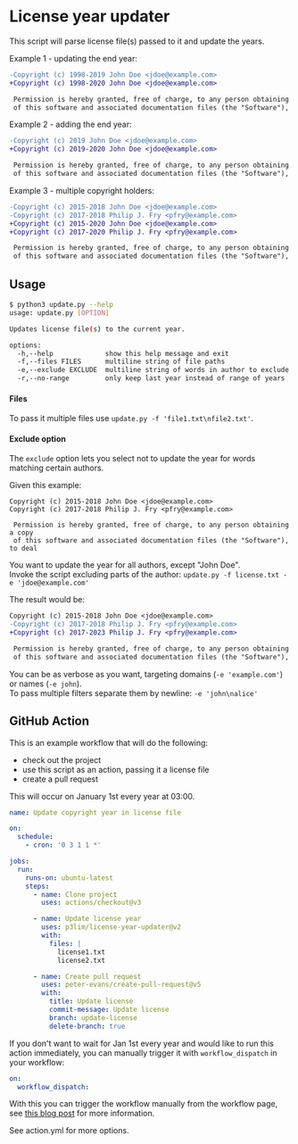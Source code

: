 # License year updater

This script will parse license file(s) passed to it and update the years.

Example 1 - updating the end year:
```diff
-Copyright (c) 1998-2019 John Doe <jdoe@example.com>
+Copyright (c) 1998-2020 John Doe <jdoe@example.com>

 Permission is hereby granted, free of charge, to any person obtaining a copy
 of this software and associated documentation files (the "Software"), to deal
```

Example 2 - adding the end year:
```diff
-Copyright (c) 2019 John Doe <jdoe@example.com>
+Copyright (c) 2019-2020 John Doe <jdoe@example.com>

 Permission is hereby granted, free of charge, to any person obtaining a copy
 of this software and associated documentation files (the "Software"), to deal
```

Example 3 - multiple copyright holders:
```diff
-Copyright (c) 2015-2018 John Doe <jdoe@example.com>
-Copyright (c) 2017-2018 Philip J. Fry <pfry@example.com>
+Copyright (c) 2015-2020 John Doe <jdoe@example.com>
+Copyright (c) 2017-2020 Philip J. Fry <pfry@example.com>

 Permission is hereby granted, free of charge, to any person obtaining a copy
 of this software and associated documentation files (the "Software"), to deal
```

## Usage

```bash
$ python3 update.py --help
usage: update.py [OPTION]

Updates license file(s) to the current year.

options:
  -h,--help             show this help message and exit
  -f,--files FILES      multiline string of file paths
  -e,--exclude EXCLUDE  multiline string of words in author to exclude
  -r,--no-range         only keep last year instead of range of years
```

#### Files

To pass it multiple files use `update.py -f 'file1.txt\nfile2.txt'`.

#### Exclude option

The `exclude` option lets you select not to update the year for words matching certain authors.

Given this example:
```
Copyright (c) 2015-2018 John Doe <jdoe@example.com>
Copyright (c) 2017-2018 Philip J. Fry <pfry@example.com>

 Permission is hereby granted, free of charge, to any person obtaining a copy
 of this software and associated documentation files (the "Software"), to deal
```

You want to update the year for all authors, except "John Doe".  
Invoke the script excluding parts of the author: `update.py -f license.txt -e 'jdoe@example.com'`

The result would be:
```diff
Copyright (c) 2015-2018 John Doe <jdoe@example.com>
-Copyright (c) 2017-2018 Philip J. Fry <pfry@example.com>
+Copyright (c) 2017-2023 Philip J. Fry <pfry@example.com>

 Permission is hereby granted, free of charge, to any person obtaining a copy
 of this software and associated documentation files (the "Software"), to deal
```

You can be as verbose as you want, targeting domains (`-e 'example.com'`) or names (`-e john`).  
To pass multiple filters separate them by newline: `-e 'john\nalice'`

## GitHub Action

This is an example workflow that will do the following:
- check out the project
- use this script as an action, passing it a license file
- create a pull request

This will occur on January 1st every year at 03:00.

```yaml
name: Update copyright year in license file

on:
  schedule:
    - cron: '0 3 1 1 *'

jobs:
  run:
    runs-on: ubuntu-latest
    steps:
      - name: Clone project
        uses: actions/checkout@v3

      - name: Update license year
        uses: p3lim/license-year-updater@v2
        with:
          files: |
            license1.txt
            license2.txt

      - name: Create pull request
        uses: peter-evans/create-pull-request@v5
        with:
          title: Update license
          commit-message: Update license
          branch: update-license
          delete-branch: true
```

If you don't want to wait for Jan 1st every year and would like to run this action immediately, you can manually trigger it with `workflow_dispatch` in your workflow:

```yaml
on:
  workflow_dispatch:
```

With this you can trigger the workflow manually from the workflow page, see [this blog post](https://github.blog/changelog/2020-07-06-github-actions-manual-triggers-with-workflow_dispatch/) for more information.

See action.yml for more options.
